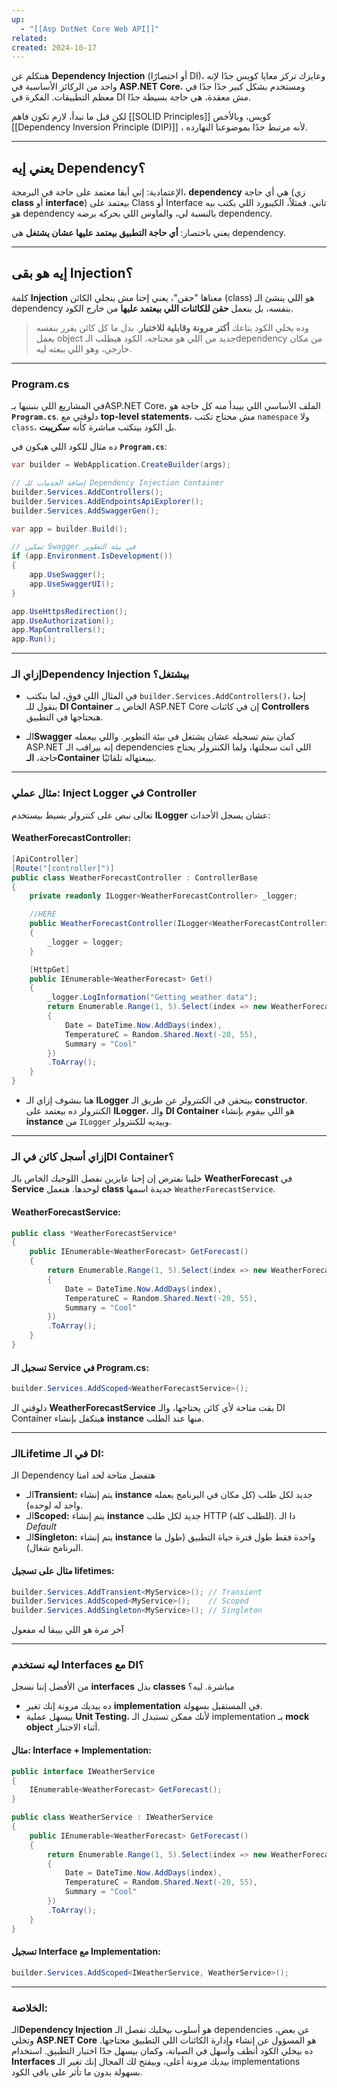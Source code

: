 ```yaml
---
up:
  - "[[Asp DotNet Core Web API]]"
related: 
created: 2024-10-17
---
```


هنتكلم عن **Dependency Injection** (أو اختصارًا DI)، وعايزك تركز معايا كويس جدًا لإنه واحد من الركائز الأساسية في **ASP.NET Core**، ومستخدم بشكل كبير جدًا جدًا في معظم التطبيقات. 
الفكرة في DI مش معقدة، هي حاجة بسيطة جدًا.

لكن قبل ما نبدأ، لازم تكون فاهم [[SOLID Principles]] كويس، وبالأخص [[Dependency Inversion Principle (DIP)]] ، لأنه مرتبط جدًا بموضوعنا النهارده. 

---
## يعني إيه Dependency؟
الإعتمادية: إني أبقا معتمد على حاجة
في البرمجة، **dependency** هي أي حاجة (زي **class** أو **interface**) بيعتمد على Class أو Interface تاني.
فمثلاً، الكيبورد اللي بكتب بيه هو dependency بالنسبة لي، والماوس اللي بحركه برضه dependency. 

يعني باختصار: **أي حاجة التطبيق بيعتمد عليها عشان يشتغل** هي dependency.

---

## إيه هو بقى Injection؟
كلمة **Injection** معناها "حقن"، يعني إحنا مش بنخلي الكائن (class) هو اللي ينشئ الـ dependency بنفسه، بل بنعمل **حقن للكائنات اللي بيعتمد عليها** من خارج الكود.  

> وده يخلي الكود بتاعك **أكتر مرونة وقابلية للاختبار**. بدل ما كل كائن يقرر بنفسه يعمل object جديد من اللي هو محتاجه، الكود هيطلب الـdependency من مكان خارجي، وهو اللي يبعته ليه.

---

### Program.cs
في المشاريع اللي بنبنيها بـASP.NET Core، الملف الأساسي اللي بيبدأ منه كل حاجة هو **`Program.cs`**. 
دلوقتي مع **top-level statements**، مش محتاج تكتب `namespace` ولا `class`، بل الكود بيتكتب مباشرة كأنه **سكريبت**.

ده مثال للكود اللي هيكون في **`Program.cs`**:

```csharp
var builder = WebApplication.CreateBuilder(args);

// إضافة الخدمات للـ Dependency Injection Container
builder.Services.AddControllers();
builder.Services.AddEndpointsApiExplorer();
builder.Services.AddSwaggerGen();

var app = builder.Build();

// تمكين Swagger في بيئة التطوير
if (app.Environment.IsDevelopment())
{
    app.UseSwagger();
    app.UseSwaggerUI();
}

app.UseHttpsRedirection();
app.UseAuthorization();
app.MapControllers();
app.Run();
```

---

### **إزاي الـDependency Injection بيشتغل؟**
- في المثال اللي فوق، لما بنكتب `builder.Services.AddControllers()`، إحنا بنقول للـ **DI Container** الخاص بـ ASP.NET Core إن في كائنات **Controllers** هنحتاجها في التطبيق.

- الـ**Swagger** كمان بيتم تسجيله عشان يشتغل في بيئة التطوير. واللي بيعمله ASP.NET إنه بيراقب الـ dependencies اللي انت سجلتها، ولما الكنترولر يحتاج حاجة، **الـContainer** بيبعتهاله تلقائيًا.

---

### **مثال عملي: Inject Logger في Controller**
تعالى نبص على كنترولر بسيط بيستخدم **ILogger** عشان يسجل الأحداث:

#### **WeatherForecastController:**
```csharp
[ApiController]
[Route("[controller]")]
public class WeatherForecastController : ControllerBase
{
    private readonly ILogger<WeatherForecastController> _logger;

    //HERE
    public WeatherForecastController(ILogger<WeatherForecastController> logger)
    {
        _logger = logger;
    }

    [HttpGet]
    public IEnumerable<WeatherForecast> Get()
    {
        _logger.LogInformation("Getting weather data");
        return Enumerable.Range(1, 5).Select(index => new WeatherForecast
        {
            Date = DateTime.Now.AddDays(index),
            TemperatureC = Random.Shared.Next(-20, 55),
            Summary = "Cool"
        })
        .ToArray();
    }
}
```

- هنا بنشوف إزاي الـ **ILogger** بيتحقن في الكنترولر عن طريق الـ **constructor**. الكنترولر ده بيعتمد على **ILogger**، والـ **DI Container** هو اللي بيقوم بإنشاء **instance** من `ILogger` وبيديه للكنترولر.

---

### **إزاي أسجل كائن في الـDI Container؟**
خلينا نفترض إن إحنا عايزين نفصل اللوجيك الخاص بالـ **WeatherForecast** في **Service** لوحدها. هنعمل **class** جديدة اسمها `WeatherForecastService`.

#### **WeatherForecastService:**
```csharp
public class *WeatherForecastService*
{
    public IEnumerable<WeatherForecast> GetForecast()
    {
        return Enumerable.Range(1, 5).Select(index => new WeatherForecast
        {
            Date = DateTime.Now.AddDays(index),
            TemperatureC = Random.Shared.Next(-20, 55),
            Summary = "Cool"
        })
        .ToArray();
    }
}
```

#### **تسجيل الـ Service في Program.cs:**
```csharp
builder.Services.AddScoped<WeatherForecastService>();
```

دلوقتي الـ **WeatherForecastService** بقت متاحة لأي كائن يحتاجها، والـ DI Container هيتكفل بإنشاء **instance** منها عند الطلب.

---

### الـ**Lifetime في الـ DI:**
الـ Dependency هتفضل متاحة لحد امتا
- الـ**Transient:** يتم إنشاء **instance** جديد لكل طلب (كل مكان في البرنامج بعمله واحد له لوحده).
- الـ**Scoped:** يتم إنشاء **instance** جديد لكل طلب HTTP (للطلب كله). دا الـ *Default*
- الـ**Singleton:** يتم إنشاء **instance** واحدة فقط طول فترة حياة التطبيق (طول ما البرنامج شغال).

#### **مثال على تسجيل lifetimes:**
```csharp
builder.Services.AddTransient<MyService>(); // Transient
builder.Services.AddScoped<MyService>();    // Scoped
builder.Services.AddSingleton<MyService>(); // Singleton
```
آخر مرة هو اللي بيبقا له مفعول

---

### **ليه نستخدم Interfaces مع DI؟**
من الأفضل إننا نسجل **interfaces** بدل **classes** مباشرة. ليه؟  
- ده بيديك مرونة إنك تغير **implementation** في المستقبل بسهولة.
- بيسهل عملية **Unit Testing**، لأنك ممكن تستبدل الـ implementation بـ **mock object** أثناء الاختبار.

#### **مثال: Interface + Implementation:**
```csharp
public interface IWeatherService
{
    IEnumerable<WeatherForecast> GetForecast();
}

public class WeatherService : IWeatherService
{
    public IEnumerable<WeatherForecast> GetForecast()
    {
        return Enumerable.Range(1, 5).Select(index => new WeatherForecast
        {
            Date = DateTime.Now.AddDays(index),
            TemperatureC = Random.Shared.Next(-20, 55),
            Summary = "Cool"
        })
        .ToArray();
    }
}
```

#### **تسجيل Interface مع Implementation:**
```csharp
builder.Services.AddScoped<IWeatherService, WeatherService>();
```

---

### **الخلاصة:**
الـ**Dependency Injection** هو أسلوب بيخليك تفصل الـ dependencies عن بعض، وتخلي **ASP.NET Core** هو المسؤول عن إنشاء وإدارة الكائنات اللي التطبيق محتاجها. 
ده بيخلي الكود أنظف وأسهل في الصيانة، وكمان بيسهل جدًا اختبار التطبيق. 
استخدام **Interfaces** بيديك مرونة أعلى، وبيفتح لك المجال إنك تغير الـ implementations بسهولة بدون ما تأثر على باقي الكود.